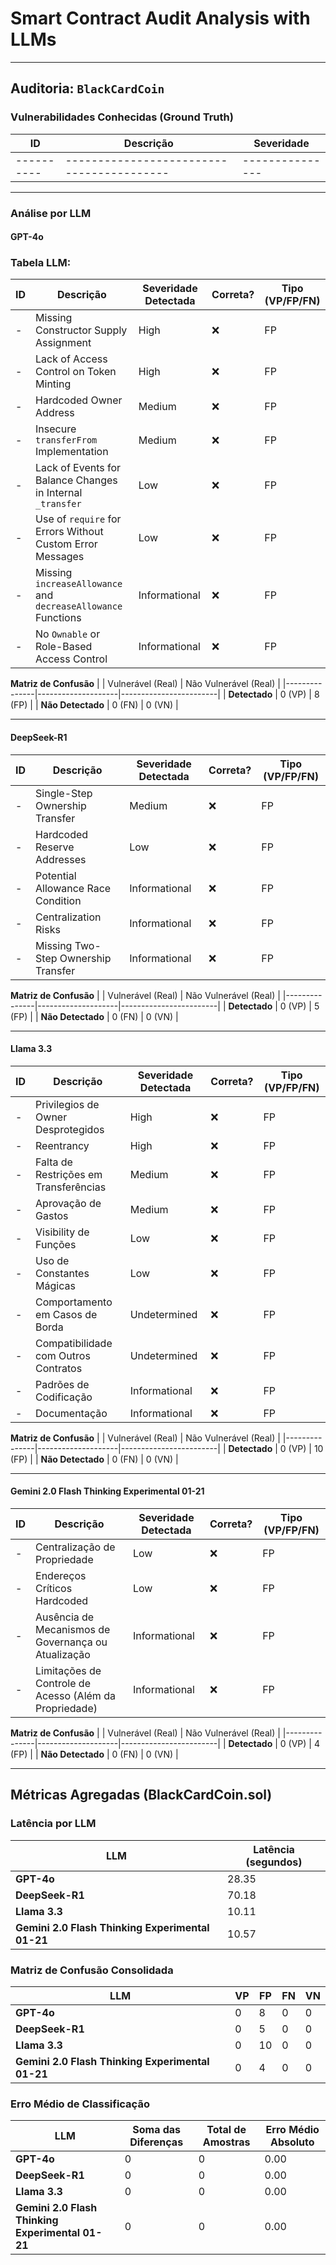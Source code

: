 # Smart Contract Audit Analysis with LLMs

---

## Auditoria: `BlackCardCoin`

### Vulnerabilidades Conhecidas (Ground Truth)
| ID       | Descrição                               | Severidade    |
|----------|-----------------------------------------|---------------|
|----------|-----------------------------------------|---------------|

---

### Análise por LLM

#### GPT-4o
### **Tabela LLM:**

| ID  | Descrição                                                     | Severidade Detectada | Correta? | Tipo (VP/FP/FN) |
|-----|---------------------------------------------------------------|----------------------|----------|----------------|
| -   | Missing Constructor Supply Assignment                        | High                | ❌       | FP             |
| -   | Lack of Access Control on Token Minting                      | High                | ❌       | FP             |
| -   | Hardcoded Owner Address                                       | Medium              | ❌       | FP             |
| -   | Insecure `transferFrom` Implementation                        | Medium              | ❌       | FP             |
| -   | Lack of Events for Balance Changes in Internal `_transfer`    | Low                 | ❌       | FP             |
| -   | Use of `require` for Errors Without Custom Error Messages     | Low                 | ❌       | FP             |
| -   | Missing `increaseAllowance` and `decreaseAllowance` Functions | Informational       | ❌       | FP             |
| -   | No `Ownable` or Role-Based Access Control                     | Informational       | ❌       | FP             |

**Matriz de Confusão**
|               | Vulnerável (Real) | Não Vulnerável (Real) |
|---------------|--------------------|------------------------|
| **Detectado** | 0 (VP)             | 8 (FP)                 |
| **Não Detectado** | 0 (FN)         | 0 (VN)                 |

---

#### DeepSeek-R1
| ID  | Descrição                                                     | Severidade Detectada | Correta? | Tipo (VP/FP/FN) |
|-----|---------------------------------------------------------------|----------------------|----------|----------------|
| -   | Single-Step Ownership Transfer                                | Medium               | ❌       | FP             |
| -   | Hardcoded Reserve Addresses                                   | Low                  | ❌       | FP             |
| -   | Potential Allowance Race Condition                            | Informational        | ❌       | FP             |
| -   | Centralization Risks                                          | Informational        | ❌       | FP             |
| -   | Missing Two-Step Ownership Transfer                           | Informational        | ❌       | FP             |

**Matriz de Confusão**
|               | Vulnerável (Real) | Não Vulnerável (Real) |
|---------------|--------------------|------------------------|
| **Detectado** | 0 (VP)             | 5 (FP)                 |
| **Não Detectado** | 0 (FN)         | 0 (VN)                 |

---


#### Llama 3.3
| ID  | Descrição                                                       | Severidade Detectada | Correta? | Tipo (VP/FP/FN) |
|-----|-----------------------------------------------------------------|----------------------|----------|-----------------|
| -   | Privilegios de Owner Desprotegidos                               | High                 | ❌       | FP              |
| -   | Reentrancy                                                       | High                 | ❌       | FP              |
| -   | Falta de Restrições em Transferências                            | Medium               | ❌       | FP              |
| -   | Aprovação de Gastos                                             | Medium               | ❌       | FP              |
| -   | Visibility de Funções                                           | Low                  | ❌       | FP              |
| -   | Uso de Constantes Mágicas                                       | Low                  | ❌       | FP              |
| -   | Comportamento em Casos de Borda                                 | Undetermined         | ❌       | FP              |
| -   | Compatibilidade com Outros Contratos                            | Undetermined         | ❌       | FP              |
| -   | Padrões de Codificação                                          | Informational        | ❌       | FP              |
| -   | Documentação                                                    | Informational        | ❌       | FP              |

**Matriz de Confusão**
|               | Vulnerável (Real) | Não Vulnerável (Real) |
|---------------|--------------------|------------------------|
| **Detectado** | 0 (VP)             | 10 (FP)                 |
| **Não Detectado** | 0 (FN)         | 0 (VN)                 |

---


#### Gemini 2.0 Flash Thinking Experimental 01-21
| ID  | Descrição                                                        | Severidade Detectada | Correta? | Tipo (VP/FP/FN) |
|-----|------------------------------------------------------------------|----------------------|----------|-----------------|
| -   | Centralização de Propriedade                                     | Low                  | ❌       | FP              |
| -   | Endereços Críticos Hardcoded                                     | Low                  | ❌       | FP              |
| -   | Ausência de Mecanismos de Governança ou Atualização              | Informational        | ❌       | FP              |
| -   | Limitações de Controle de Acesso (Além da Propriedade)           | Informational        | ❌       | FP              |

**Matriz de Confusão**
|               | Vulnerável (Real) | Não Vulnerável (Real) |
|---------------|--------------------|------------------------|
| **Detectado** | 0 (VP)             | 4 (FP)                 |
| **Não Detectado** | 0 (FN)         | 0 (VN)                 |

---


## Métricas Agregadas (BlackCardCoin.sol)

### Latência por LLM
| LLM | Latência (segundos) |
|-------------|------------------|
| **GPT-4o** | 28.35 |
| **DeepSeek-R1** | 70.18 |
| **Llama 3.3** | 10.11 |
| **Gemini 2.0 Flash Thinking Experimental 01-21** | 10.57 |

### Matriz de Confusão Consolidada
| LLM | VP | FP | FN | VN |
|-----------|----|----|----|----|
| **GPT-4o** | 0 | 8 | 0 | 0 |
| **DeepSeek-R1** | 0 | 5 | 0 | 0 |
| **Llama 3.3** | 0 | 10 | 0 | 0 |
| **Gemini 2.0 Flash Thinking Experimental 01-21** | 0 | 4 | 0 | 0 |

### Erro Médio de Classificação
| LLM | Soma das Diferenças | Total de Amostras | Erro Médio Absoluto |
|-----------|---------------------|---------------------|---------------------|
| **GPT-4o** | 0 | 0 | 0.00 |
| **DeepSeek-R1** | 0 | 0 | 0.00 |
| **Llama 3.3** | 0 | 0 | 0.00 |
| **Gemini 2.0 Flash Thinking Experimental 01-21** | 0 | 0 | 0.00 |

